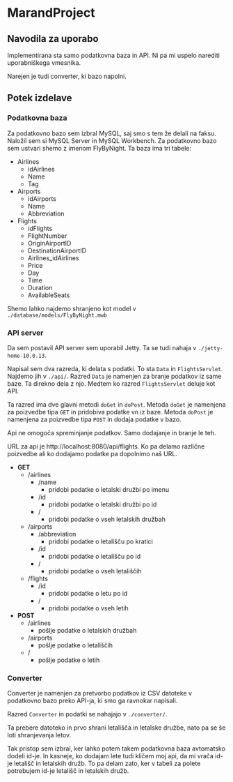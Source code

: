 # MarandProject
 
## Navodila za uporabo

Implementirana sta samo podatkovna baza in API. Ni pa mi
uspelo narediti uporabniškega vmesnika. 

Narejen je tudi converter, ki bazo napolni.


## Potek izdelave

### Podatkovna baza
Za podatkovno bazo sem izbral MySQL, saj smo s tem že delali na faksu.
Naložil sem si MySQL Server in MySQL Workbench.
Za podatkovno bazo sem ustvari shemo z imenom FlyByNight.
Ta baza ima tri tabele:
- Airlines
  - idAirlines
  - Name
  - Tag
- Airports
  - idAirports
  - Name
  - Abbreviation
- Flights
  - idFlights
  - FlightNumber
  - OriginAirportID
  - DestinationAirportID
  - Airlines_idAirlines
  - Price
  - Day
  - Time
  - Duration
  - AvailableSeats

Shemo lahko najdemo shranjeno kot model v `./database/models/FlyByNight.mwb`

### API server
Da sem postavil API server sem uporabil Jetty.
Ta se tudi nahaja v `./jetty-home-10.0.13`.

Napisal sem dva razreda, ki delata s podatki. To sta `Data`
in `FlightsServlet`. Najdemo jih v `./api/`. Razred `Data` je namenjen za branje
podatkov iz same baze. Ta direkno dela z njo. Medtem ko
razred `FlightsServlet` deluje kot API.

Ta razred ima dve
glavni metodi `doGet` in `doPost`. Metoda `doGet` je
namenjena za poizvedbe tipa `GET` in pridobiva podatke vn
iz baze. Metoda `doPost` je namenjena za poizvedbe tipa
`POST` in dodaja podatke v bazo.

Api ne omogoča spreminjanje podatkov. Samo dodajanje in
branje le teh.

URL za api je http://localhost:8080/api/flights. Ko pa
delamo različne poizvedbe ali ko dodajamo podatke pa
dopolnimo naš URL.
- **GET**
  - /airlines
    - /name
      - pridobi podatke o letalski družbi po imenu
    - /id
      - pridobi podatke o letalski družbi po id
    - /
      - pridobi podatke o vseh letalskih družbah
  - /airports
    - /abbreviation
      - pridobi podatke o letališču po kratici
    - /id
      - pridobi podatke o letališču po id
    - /
      - pridobi podatke o vseh letališčih
  - /flights
    - /id
      - pridobi podatke o letu po id
    - /
      - pridobi podatke o vseh letih
- **POST**
  - /airlines
    - pošlje podatke o letalskih družbah
  - /airports
    - pošlje podatke o letališčih
  - /
    - pošlje podatke o letih

### Converter

Converter je namenjen za pretvorbo podatkov iz CSV datoteke
v podatkovno bazo preko API-ja, ki smo ga ravnokar
napisali.

Razred `Converter` in podatki se nahajajo v `./converter/`.

Ta prebere datoteko in prvo shrani letališča in letalske
družbe, nato pa se še loti shranjevanja letov. 

Tak pristop sem izbral, ker lahko potem takem podatkovna
baza avtomatsko dodeli id-je. In kasneje, ko dodajam lete
tudi kličem moj api, da mi vrača id-je letališč in
letalskih družb. To pa delam zato, ker v tabeli za polete
potrebujem id-je letališč in letalskih družb.